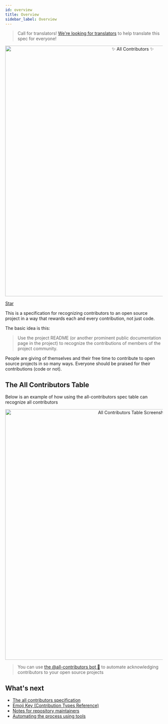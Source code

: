 ```yaml
---
id: overview
title: Overview
sidebar_label: Overview
---
```


> Call for translators! [We're looking for translators](https://github.com/all-contributors/all-contributors/issues/143) to help translate this spec for everyone!

<div align="center">
    <img src="../assets/logo-full-transparent.png" alt="✨ All Contributors ✨" width="800px" />
</div>

<a class="github-button" href="https://github.com/all-contributors/all-contributors" data-icon="octicon-star" data-count-href="/all-contributors/all-contributors/stargazers" data-show-count="true" data-count-aria-label="# stargazers on GitHub" aria-label="Star this project on GitHub" >Star</a>

This is a specification for recognizing contributors to an open source project in a way that rewards each and every contribution, not just code.

The basic idea is this:

> Use the project README (or another prominent public documentation page in the project) to recognize the contributions of members of the project community.

People are giving of themselves and their free time to contribute to open source projects in so many ways.
Everyone should be praised for their contributions (code or not).

## The All Contributors Table
Below is an example of how using the all-contributors spec table can recognize all contributors
<div align="center">
    <img src="../assets/contributors-table-small.png" alt="All Contributors Table Screenshot" width="800px" />
</div>

> You can use [the @all-contributors bot 🤖](bot/overview) to automate acknowledging contributors to your open source projects

## What's next
- [The all contributors specification](specification)
- [Emoji Key (Contribution Types Reference)](emoji-key)
- [Notes for repository maintainers](repository-maintainers)
- [Automating the process using tools](tooling)


